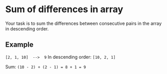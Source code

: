 # Sum of differences in array

Your task is to sum the differences between consecutive pairs in the array in descending order.

## Example
`[2, 1, 10]  -->  9`
In descending order: `[10, 2, 1]`

Sum: `(10 - 2) + (2 - 1) = 8 + 1 = 9`